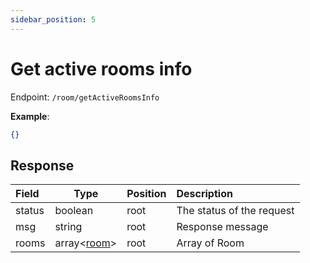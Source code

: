 ```yaml
---
sidebar_position: 5
---
```


# Get active rooms info

Endpoint: `/room/getActiveRoomsInfo`

**Example**:

```json
{}
```

## Response

| Field  | Type    | Position | Description                                                                               |
| :----- | ------- | -------- | :---------------------------------------------------------------------------------------- |
| status | boolean | root     | The status of the request                                                                 |
| msg    | string  | root     | Response message                                                                          |
| rooms  | array\<[room](/docs/api/room/room-info#room)>   | root     | Array of Room |

